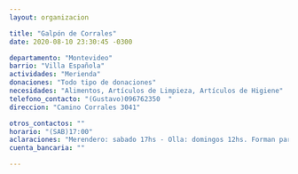 ```yaml
---
layout: organizacion

title: "Galpón de Corrales"
date: 2020-08-10 23:30:45 -0300

departamento: "Montevideo"
barrio: "Villa Española"
actividades: "Merienda"
donaciones: "Todo tipo de donaciones"
necesidades: "Alimentos, Artículos de Limpieza, Artículos de Higiene"
telefono_contacto: "(Gustavo)096762350  "
direccion: "Camino Corrales 3041"

otros_contactos: ""
horario: "(SAB)17:00"
aclaraciones: "Merendero: sabado 17hs - Olla: domingos 12hs. Forman parte de una coordinadora de ollas populares del barrio pero no sòlo. Coordinan los recursos. También tienen contacto con el PIT - CNT."
cuenta_bancaria: ""

---
```

